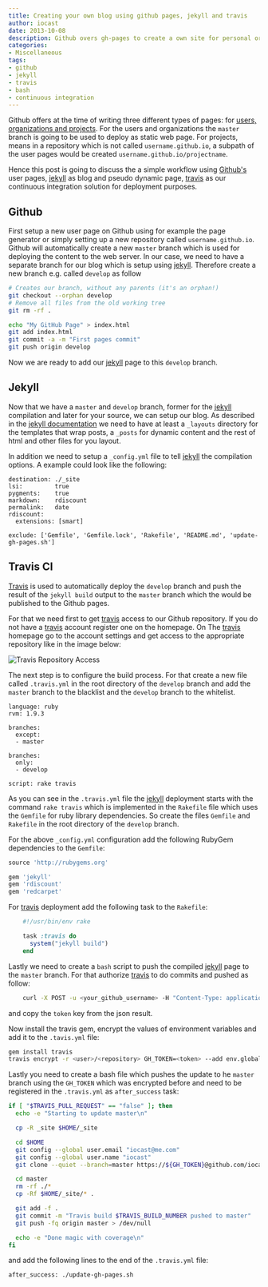 ```yaml
---
title: Creating your own blog using github pages, jekyll and travis
author: iocast
date: 2013-10-08
description: Github overs gh-pages to create a own site for personal or project usage. Together with jekyll you are able to create your own blog and using Travis CI enables automatic building of your blog.
categories:
- Miscellaneous
tags:
- github
- jekyll
- travis
- bash
- continuous integration
---
```


Github offers at the time of writing three different types of pages: for [users, organizations and projects][github-pages]. For the users and organizations the `master` branch is going to be used to deploy as static web page. For projects, means in a repository which is not called `username.github.io`, a subpath of the user pages would be created `username.github.io/projectname`.

Hence this post is going to discuss the a simple workflow using [Github's][github] user pages, [jekyll][] as blog and pseudo dynamic page, [travis][] as our continuous integration solution for deployment purposes.

## Github

First setup a new user page on Github using for example the page generator or simply setting up a new repository called `username.github.io`. Github will automatically create a new `master` branch which is used for deploying the content to the web server. In our case, we need to have a separate branch for our blog which is setup using [jekyll][]. Therefore create a new branch e.g. called `develop` as follow

```bash
# Creates our branch, without any parents (it's an orphan!)
git checkout --orphan develop
# Remove all files from the old working tree
git rm -rf .

echo "My GitHub Page" > index.html
git add index.html
git commit -a -m "First pages commit"
git push origin develop
```

Now we are ready to add our [jekyll][] page to this `develop` branch.

## Jekyll

Now that we have a `master` and `develop` branch, former for the [jekyll][] compilation and later for your source, we can setup our blog. As described in the [jekyll documentation][jekyll-doc] we need to have at least a `_layouts` directory for the templates that wrap posts, a `_posts` for dynamic content and the rest of html and other files for you layout.

In addition we need to setup a `_config.yml` file to tell [jekyll][] the compilation options. A example could look like the following:

```
destination: ./_site
lsi:         true
pygments:    true
markdown:    rdiscount
permalink:   date
rdiscount:
  extensions: [smart]

exclude: ['Gemfile', 'Gemfile.lock', 'Rakefile', 'README.md', 'update-gh-pages.sh']
```

## Travis CI

[Travis][travis] is used to automatically deploy the `develop` branch and push the result of the `jekyll build` output to the `master` branch which the would be published to the Github pages.

For that we need first to get [travis][] access to our Github repository. If you do not have a [travis][] account register one on the homepage. On The [travis][] homepage go to the account settings and get access to the appropriate repository like in the image below:

![Travis Repository Access](travis_repository_access.png "Travis Repository Access")

The next step is to configure the build process. For that create a new file called `.travis.yml` in the root directory of the `develop` branch and add the `master` branch to the blacklist and the `develop` branch to the whitelist.

```
language: ruby
rvm: 1.9.3

branches:
  except:
  - master

branches:
  only:
  - develop

script: rake travis
```

As you can see in the `.travis.yml` file the [jekyll][] deployment starts with the command `rake travis` which is implemented in the `Rakefile` file which uses the `Gemfile` for ruby library dependencies. So create the files `Gemfile` and `Rakefile` in the root directory of the `develop` branch.

For the above `_config.yml` configuration add the following RubyGem dependencies to the `Gemfile`:

```ruby
source 'http://rubygems.org'

gem 'jekyll'
gem 'rdiscount'
gem 'redcarpet'
```

For [travis][] deployment add the following task to the `Rakefile`:

```ruby
	#!/usr/bin/env rake

	task :travis do
	  system("jekyll build")
	end
```

Lastly we need to create a `bash` script to push the compiled [jekyll][] page to the `master` branch. For that authorize [travis][] to do commits and pushed as follow:

```bash
	curl -X POST -u <your_github_username> -H "Content-Type: application/json" -d "{\"scopes\":[\"public_repo\"],\"note\":\"token for pushing from travis\"}" https://api.github.com/authorizations
```

and copy the `token` key from the json result.

Now install the travis gem, encrypt the values of environment variables and add it to the `.tavis.yml` file:

```bash
gem install travis
travis encrypt -r <user>/<repository> GH_TOKEN=<token> --add env.global
```

Lastly you need to create a bash file which pushes the update to he `master` branch using the `GH_TOKEN` which was encrypted before and need to be registered in the `.travis.yml` as `after_success` task:

```bash
if [ "$TRAVIS_PULL_REQUEST" == "false" ]; then
  echo -e "Starting to update master\n"

  cp -R _site $HOME/_site

  cd $HOME
  git config --global user.email "iocast@me.com"
  git config --global user.name "iocast"
  git clone --quiet --branch=master https://${GH_TOKEN}@github.com/iocast/iocast.github.io.git master > /dev/null

  cd master
  rm -rf ./*
  cp -Rf $HOME/_site/* .

  git add -f .
  git commit -m "Travis build $TRAVIS_BUILD_NUMBER pushed to master"
  git push -fq origin master > /dev/null

  echo -e "Done magic with coverage\n"
fi
```

and add the following lines to the end of the `.travis.yml` file:

```
after_success: ./update-gh-pages.sh
```


[github]: http://github.com/ "Github"
[jekyll]: http://jekyllrb.com "Jekyll"
[travis]: http://travis-ci.org "Travis CI"
[github-pages]: https://help.github.com/articles/user-organization-and-project-pages "Github Pages (Help)"
[jekyll-doc]: http://jekyllrb.com/docs/home/ "Jekyll Documentation"
